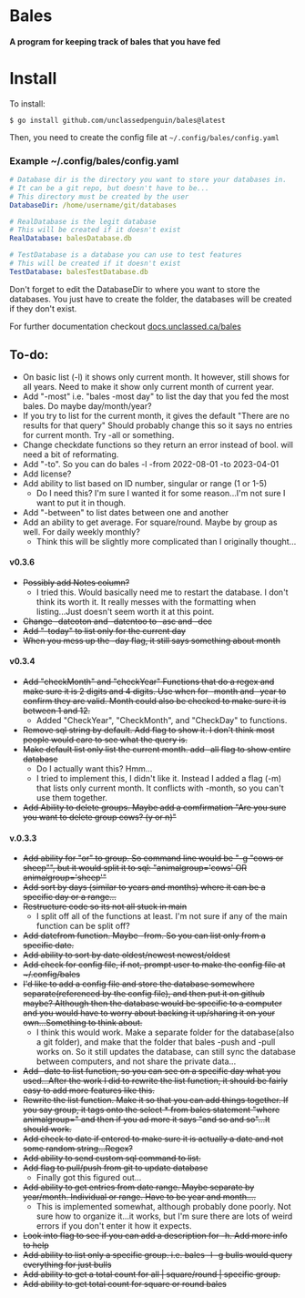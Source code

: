 # Bales
#### A program for keeping track of bales that you have fed

# Install

To install:

```shell
$ go install github.com/unclassedpenguin/bales@latest
```

Then, you need to create the config file at `~/.config/bales/config.yaml`

### Example ~/.config/bales/config.yaml

```yaml
# Database dir is the directory you want to store your databases in.
# It can be a git repo, but doesn't have to be...
# This directory must be created by the user
DatabaseDir: /home/username/git/databases

# RealDatabase is the legit database
# This will be created if it doesn't exist
RealDatabase: balesDatabase.db

# TestDatabase is a database you can use to test features
# This will be created if it doesn't exist
TestDatabase: balesTestDatabase.db

```

Don't forget to edit the DatabaseDir to where you want to store the databases. You just have to create the folder, the databases will be created if they don't exist.

For further documentation checkout [docs.unclassed.ca/bales](https://docs.unclassed.ca/bales)


## To-do:
  
  - On basic list (-l) it shows only current month. It however, still shows for all years. Need to make it show only current month of current year.
  - Add "-most" i.e. "bales -most day" to list the day that you fed the most bales. Do maybe day/month/year?
  - If you try to list for the current month, it gives the default "There are no results for that query"
    Should probably change this so it says no entries for current month. Try -all or something.
  - Change checkdate functions so they return an error instead of bool. will need a bit of reformating. 
  - Add "-to". So you can do bales -l -from 2022-08-01 -to 2023-04-01
  - Add license?
  - Add ability to list based on ID number, singular or range (1 or 1-5)
    - Do I need this? I'm sure I wanted it for some reason...I'm not sure I want to put it in though. 
  - Add "-between" to list dates between one and another
  - Add an ability to get average. For square/round. Maybe by group as well. For daily weekly monthly?
    - Think this will be slightly more complicated than I originally thought...  

#### v0.3.6

  - ~~Possibly add Notes column?~~
    - I tried this. Would basically need me to restart the database. I don't think its worth it. It really messes with the formatting when listing...Just doesn't seem worth it at this point.
  - ~~Change -dateoton and -datentoo to -asc and -dec~~
  - ~~Add "-today" to list only for the current day~~
  - ~~When you mess up the -day flag, it still says something about month~~

#### v0.3.4

  - ~~Add "checkMonth" and "checkYear" Functions that do a regex and make sure it is 2 digits and 4 digits. Use when for -month and -year to confirm they are valid. Month could also be checked to make sure it is between 1 and 12.~~
    - Added "CheckYear", "CheckMonth", and "CheckDay" to functions.
  - ~~Remove sql string by default. Add flag to show it. I don't think most people would care to see what the query is.~~
  - ~~Make default list only list the current month. add -all flag to show entire database~~
    - Do I actually want this? Hmm...
    - I tried to implement this, I didn't like it. Instead I added a flag (-m) that lists only current month. It conflicts with -month, so you can't use them together. 
  - ~~Add Ability to delete groups. Maybe add a comfirmation "Are you sure you want to delete group cows? (y or n)"~~  

#### v.0.3.3  

  - ~~Add ability for "or" to group. So command line would be "-g "cows or sheep"", but it would split it to sql: "animalgroup='cows' OR animalgroup='sheep'"~~
  - ~~Add sort by days (similar to years and months) where it can be a specific day or a range...~~
  - ~~Restructure code so its not all stuck in main~~
    - I split off all of the functions at least. I'm not sure if any of the main function can be split off? 
  - ~~Add datefrom function. Maybe -from. So you can list only from a specific date.~~
  - ~~Add ability to sort by date oldest/newest newest/oldest~~
  - ~~Add check for config file, if not, prompt user to make the config file at \~/.config/bales~~
  - ~~I'd like to add a config file and store the database somewhere separate(referenced by the config file), and then put it on github maybe? Although then the database would be specific to a computer and you would have to worry about backing it up/sharing it on your own...Something to think about.~~
    - I think this would work. Make a separate folder for the database(also a git folder), and make that the folder that bales -push and -pull works on. So it still updates the database, can still sync the database between computers, and not share the private data...
  - ~~Add -date to list function, so you can see on a specific day what you used...After the work I did to rewrite the list function, it should be fairly easy to add more features like this.~~
  - ~~Rewrite the list function. Make it so that you can add things together. If you say group, it tags onto the select * from bales statement "where animalgroup=" and then if you ad more it says "and so and so"...It should work.~~
  - ~~Add check to date if entered to make sure it is actually a date and not some random string...Regex?~~
  - ~~Add ability to send custom sql command to list.~~
  - ~~Add flag to pull/push from git to update database~~
    - Finally got this figured out...
  - ~~Add ability to get entries from date range. Maybe separate by year/month. Individual or range. Have to be year and month....~~
    - This is implemented somewhat, although probably done poorly. Not sure how to organize it...it works, but I'm sure there are lots of weird errors if you don't enter it how it expects. 
  - ~~Look into flag to see if you can add a description for -h. Add more info to help~~
  - ~~Add ability to list only a specific group. i.e. bales -l -g bulls would query everything for just bulls~~
  - ~~Add ability to get a total count for all | square/round | specific group.~~
  - ~~Add ability to get total count for square or round bales~~
